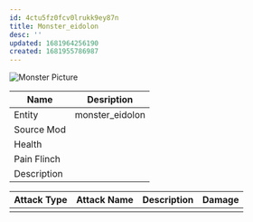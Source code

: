 ```yaml
---
id: 4ctu5fz0fcv0lrukk9ey87n
title: Monster_eidolon
desc: ''
updated: 1681964256190
created: 1681955786987
---
```

![Monster Picture](assets/img/eidolon.png)

|Name  |Desription|
|------|-------------|
|Entity|monster_eidolon|
|Source Mod||
|Health||
|Pain Flinch||
|Description||

|Attack Type|Attack Name|Description|Damage|
|-----------|-----------|-----------|------|
||||